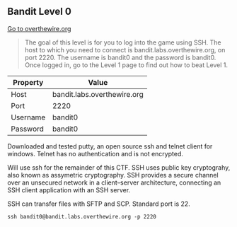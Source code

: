 __Bandit Level 0__
---
[Go to overthewire.org](https://overthewire.org/wargames/bandit/bandit0.html)
> The goal of this level is for you to log into the game using SSH. The host to which you need to connect is bandit.labs.overthewire.org, on port 2220. The username is bandit0 and the password is bandit0. Once logged in, go to the Level 1 page to find out how to beat Level 1.

Property      | Value
---           | ---
Host          | bandit.labs.overthewire.org
Port          | 2220
Username      | bandit0
Password      | bandit0

Downloaded and tested putty, an open source ssh and telnet client for windows. Telnet has no authentication and is not encrypted.

Will use ssh for the remainder of this CTF. SSH uses public key cryptograhy, also known as assymetric cryptography.
SSH provides a secure channel over an unsecured network in a client–server architecture, connecting an SSH client application with an SSH server.

SSH can transfer files with SFTP and SCP. Standard port is 22.

```
ssh bandit0@bandit.labs.overthewire.org -p 2220
```



